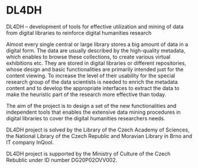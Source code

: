 # DL4DH
DL4DH – development of tools for effective utilization and mining of data from digital libraries to reinforce digital humanities research

Almost every single central or large library stores a big amount of data in a digital form. The data are usually described by the high-quality metadata, which enables to browse these collections, to create various virtual exhibitions etc. They are stored in digital libraries or different repositories, whose design and basic functionalities are primarily intended just for the content viewing. To increase the level of their usability for the special research group of the data scientists is needed to enrich the metadata content and to develop the appropriate interfaces to extract the data to make the heuristic part of the research more effective than today. 

The aim of the project is to design a set of the new functionalities and independent tools that enables the extensive data mining procedures in digital libraries to cover the digital humanities researchers needs.

DL4DH project is solved by the Library of the Czech Academy of Sciences, the National Library of the Czech Republic and Moravian Library in Brno and IT company InQool.

DL4DH project is supported by the Ministry of Culture of the Czech Rebublic under ID number DG20P02OVV002.
